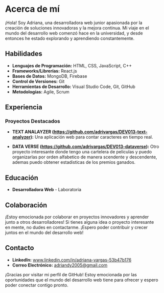 # Acerca de mí

¡Hola! Soy Adriana, una desarrolladora web junior apasionada por la creación de soluciones innovadoras y la mejora continua. Mi viaje en el mundo del desarrollo web comenzó hace en la universidad, y desde entonces he estado explorando y aprendiendo constantemente.

## Habilidades

- **Lenguajes de Programación:** HTML, CSS, JavaScript, C++
- **Frameworks/Librerías:** React.js
- **Bases de Datos:** MongoDB, Firebase
- **Control de Versiones:** Git
- **Herramientas de Desarrollo:** Visual Studio Code, Git, GitHub
- **Metodologías:** Agile, Scrum

## Experiencia

### Proyectos Destacados

- **TEXT ANALAYZER (https://github.com/adrivargas/DEV013-text-analyzer):** Una aplicación web para contar caracteres en tiempo real.

- **DATA VERSE (https://github.com/adrivargas/DEV013-dataverse):** Otro proyecto interesante donde tengo una cartelera de peliculas y puedo organizarlas por orden alfabetico de manera scendente y descendente, ademas puedo obtener estadisticas de los premios ganados.

## Educación

- **Desarrolladora Web** - Laboratoria


## Colaboración

¡Estoy emocionada por colaborar en proyectos innovadores y aprender junto a otros desarrolladores! Si tienes alguna idea o proyecto interesante en mente, no dudes en contactarme. ¡Espero poder contribuir y crecer juntos en el mundo del desarrollo web!

## Contacto

- **LinkedIn:** www.linkedin.com/in/adriana-vargas-53b47b176
- **Correo Electrónico:** adriandy2005@gmail.com

¡Gracias por visitar mi perfil de GitHub! Estoy emocionada por las oportunidades que el mundo del desarrollo web tiene para ofrecer y espero poder conectar contigo pronto.
